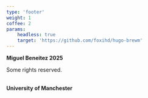 ```yaml
---
type: 'footer'
weight: 1
coffee: 2
params:
    headless: true
    target: 'https://github.com/foxihd/hugo-brewm'
---
```


<strong class="section-title">Miguel Beneitez <i class="icon copyleft"></i> 2025</strong>

Some rights reserved.

<br>
<strong class="section-title">University of Manchester</strong>
